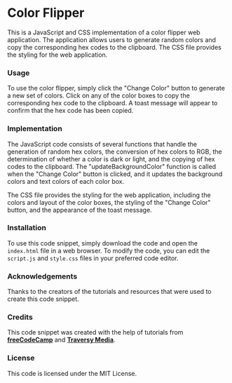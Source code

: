 # Color Flipper

This is a JavaScript and CSS implementation of a color flipper web application. The application allows users to generate random colors and copy the corresponding hex codes to the clipboard. The CSS file provides the styling for the web application.

### Usage

To use the color flipper, simply click the "Change Color" button to generate a new set of colors. Click on any of the color boxes to copy the corresponding hex code to the clipboard. A toast message will appear to confirm that the hex code has been copied.

### Implementation

The JavaScript code consists of several functions that handle the generation of random hex colors, the conversion of hex colors to RGB, the determination of whether a color is dark or light, and the copying of hex codes to the clipboard. The "updateBackgroundColor" function is called when the "Change Color" button is clicked, and it updates the background colors and text colors of each color box.

The CSS file provides the styling for the web application, including the colors and layout of the color boxes, the styling of the "Change Color" button, and the appearance of the toast message.

### Installation

To use this code snippet, simply download the code and open the `index.html` file in a web browser.
To modify the code, you can edit the `script.js` and `style.css` files in your preferred code editor.

### Acknowledgements

Thanks to the creators of the tutorials and resources that were used to create this code snippet.

### Credits

This code snippet was created with the help of tutorials from **[freeCodeCamp](https://www.freecodecamp.org/)** and **[Traversy Media](https://www.traversymedia.com/)**.

### License

This code is licensed under the MIT License.
